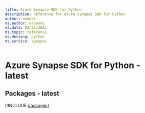 ```yaml
---
title: Azure Synapse SDK for Python
description: Reference for Azure Synapse SDK for Python
author: wonner
ms.author: wanyang
ms.data: 03/21/2023
ms.topic: reference
ms.devlang: python
ms.service: synapse
---
```

# Azure Synapse SDK for Python - latest
## Packages - latest
[!INCLUDE [packages](synapse-index.md)]